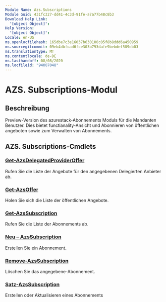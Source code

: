 ```yaml
---
Module Name: Azs.Subscriptions
Module Guid: 431fc327-dd41-4c3d-91fe-a7a77b48c8b3
Download Help Link:
  '[object Object]': 
Help Version:
  '[object Object]': 
Locale: en-US
ms.openlocfilehash: 165dbe7c3e16037b630100c85f8b8ddd6a450959
ms.sourcegitcommit: 09eb4dbfcad6fce303b793dafe9bebdef589db03
ms.translationtype: MT
ms.contentlocale: de-DE
ms.lasthandoff: 08/08/2020
ms.locfileid: "94007048"
---
```

# AZS. Subscriptions-Modul
## Beschreibung
Preview-Version des azurestack-Abonnements Moduls für die Mandanten Benutzer. Dies bietet functianality-Ansicht und Abonnieren von öffentlichen angeboten sowie zum Verwalten von Abonnements.

## AZS. Subscriptions-Cmdlets
### [Get-AzsDelegatedProviderOffer](Get-AzsDelegatedProviderOffer.md)
Rufen Sie die Liste der Angebote für den angegebenen Delegierten Anbieter ab.

### [Get-AzsOffer](Get-AzsOffer.md)
Holen Sie sich die Liste der öffentlichen Angebote.

### [Get-AzsSubscription](Get-AzsSubscription.md)
Rufen Sie die Liste der Abonnements ab.

### [Neu – AzsSubscription](New-AzsSubscription.md)
Erstellen Sie ein Abonnement.

### [Remove-AzsSubscription](Remove-AzsSubscription.md)
Löschen Sie das angegebene-Abonnement.

### [Satz-AzsSubscription](Set-AzsSubscription.md)
Erstellen oder Aktualisieren eines Abonnements

